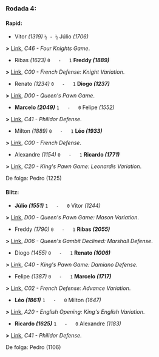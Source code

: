 ### Rodada 4:

#### Rapid:

* Vitor *(1319)* `½ - ½` Júlio *(1706)*

**>** [Link](https://www.lichess.org/cNEagLGV), *C46 - Four Knights Game*.
* Ribas *(1623)* `0   -   1` **Freddy *(1889)***

**>** [Link](https://www.lichess.org/cdRVlh4r), *C00 - French Defense: Knight Variation*.
* Renato *(1234)* `0   -   1` **Diogo *(1237)***

**>** [Link](https://www.lichess.org/7bYFbRah), *D00 - Queen's Pawn Game*.
* **Marcelo *(2049)*** `1   -   0`  Felipe *(1552)*

**>** [Link](https://www.lichess.org/dWGd6c2o), *C41 - Philidor Defense*.
* Milton *(1889)* `0   -   1` **Léo *(1933)***

**>** [Link](https://www.lichess.org/zjBo3xbv), *C00 - French Defense*.
* Alexandre *(1154)* `0   -   1` **Ricardo *(1771)***

**>** [Link](https://www.lichess.org/sZT5rfu1), *C20 - King's Pawn Game: Leonardis Variation*.

De folga: Pedro (1225)

#### Blitz:

* **Júlio *(1551)*** `1   -   0`  Vitor *(1244)*

**>** [Link](https://www.lichess.org/IwpZ88MV), *D00 - Queen's Pawn Game: Mason Variation*.
* Freddy *(1790)* `0   -   1` **Ribas *(2055)***

**>** [Link](https://www.lichess.org/HRkvmdFA), *D06 - Queen's Gambit Declined: Marshall Defense*.
* Diogo *(1455)* `0   -   1` **Renato *(1006)***

**>** [Link](https://www.lichess.org/AJWXTn79), *C40 - King's Pawn Game: Damiano Defense*.
* Felipe *(1387)* `0   -   1` **Marcelo *(1717)***

**>** [Link](https://www.lichess.org/wULx6CqR), *C02 - French Defense: Advance Variation*.
* **Léo *(1861)*** `1   -   0`  Milton *(1647)*

**>** [Link](https://www.lichess.org/YLnhheQG), *A20 - English Opening: King's English Variation*.
* **Ricardo *(1625)*** `1   -   0`  Alexandre *(1183)*

**>** [Link](https://www.lichess.org/LqcS00rX), *C41 - Philidor Defense*.

De folga: Pedro (1106)

